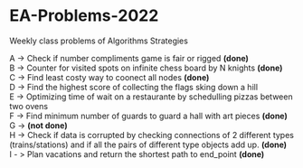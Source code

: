 # EA-Problems-2022
Weekly class problems of Algorithms Strategies

A -> Check if number compliments game is fair or rigged __(done)__ <br>
B -> Counter for visited spots on infinite chess board by N knights __(done)__ <br>
C -> Find least costy way to coonect all nodes __(done)__ <br>
D -> Find the highest score of collecting the flags sking down a hill <br>
E -> Optimizing time of wait on a restaurante by schedulling pizzas between two ovens <br>
F -> Find minimum number of guards to guard a hall with art pieces __(done)__ <br>
G -> __(not done)__ <br>
H -> Check if data is corrupted by checking connections of 2 different types (trains/stations) and if all the pairs of different type objects add up. __(done)__ <br>
I - > Plan vacations and return the shortest path to end_point __(done)__ <br>